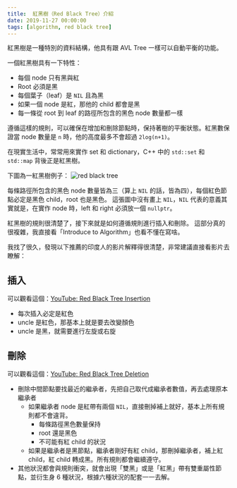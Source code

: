 ```yaml
---
title:  紅黑樹（Red Black Tree）介紹
date: 2019-11-27 00:00:00
tags: [algorithm, red black tree]
---
```


紅黑樹是一種特別的資料結構，他具有跟 AVL Tree 一樣可以自動平衡的功能。

一個紅黑樹具有一下特性：

- 每個 node 只有黑與紅
- Root 必須是黑
- 每個葉子（leaf）是 `NIL` 且為黑
- 如果一個 node 是紅，那他的 child 都會是黑
- 每一條從 root 到 leaf 的路徑所包含的黑色 node 數量都一樣

遵循這樣的規則，可以確保在增加和刪除節點時，保持著樹的平衡狀態。紅黑數保證當 node 數量是 `n` 時，他的高度最多不會超過 `2log(n+1)`。

在現實生活中，常常用來實作 set 和 dictionary，C++ 中的 `std::set` 和 `std::map` 背後正是紅黑樹。

<!-- more --> 

下圖為一紅黑樹例子：
![red black tree](https://user-images.githubusercontent.com/18013815/69704764-131ca180-112f-11ea-9897-ea561e87fc35.png)

每條路徑所包含的黑色 node 數量皆為三（算上 `NIL` 的話，皆為四），每個紅色節點必定是黑色 child，root 也是黑色。
這張圖中沒有畫上 `NIL`，`NIL` 代表的意義其實就是，在實作 node 時，left 和 right 必須放一個 `nullptr`。

紅黑樹的規則很清楚了，接下來就是如何遵循規則進行插入和刪除。
這部分真的很複雜，我直接看「Introduce to Algorithm」也看不懂在寫啥。

我找了很久，發現以下推薦的印度人的影片解釋得很清楚，非常建議直接看影片去瞭解：

## 插入

可以觀看這個：[YouTube: Red Black Tree Insertion](https://www.youtube.com/embed/UaLIHuR1t8Q)

- 每次插入必定是紅色
- uncle 是紅色，那基本上就是要去改變顏色
- uncle 是黑，就需要進行左旋或右旋

## 刪除

可以觀看這個：[YouTube: Red Black Tree Deletion](https://www.youtube.com/embed/CTvfzU_uNKE)

- 刪除中間節點要找最近的繼承者，先把自己取代成繼承者數值，再去處理原本繼承者
  - 如果繼承者 node 是紅帶有兩個 `NIL`，直接刪掉補上就好，基本上所有規則都不會違背。
    - 每條路徑黑色數量保持
    - root 還是黑色
    - 不可能有紅 child 的狀況
  - 如果是繼承者是黑節點，繼承者剛好有紅 child，那刪掉繼承者，補上紅 child，紅 child 轉成黑。所有規則都會繼續遵守。
- 其他狀況都會與規則衝突，就會出現「雙黑」或是「紅黑」帶有雙重屬性節點，並衍生身 6 種狀況，根據六種狀況的配套一一去解。
